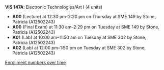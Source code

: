 **VIS 147A**: Electronic Technologies/Art I (4 units)

- **A00** (Lecture) at 12:30 pm–2:20 pm on Thursday at SME 149 by Stone, Patricia (A12502243)
- **A00** (Final Exam) at 11:30 am–2:29 pm on Tuesday at SME 149 by Stone, Patricia (A12502243)
- **A01** (Lab) at 10:00 am–11:50 am on Tuesday at SME 302 by Stone, Patricia (A12502243)
- **A02** (Lab) at 12:00 pm–1:50 pm on Tuesday at SME 302 by Stone, Patricia (A12502243)

[Enrollment numbers over time](./VIS147A.tsv)
